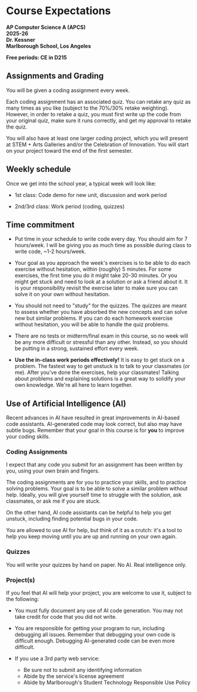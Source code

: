 # Course Expectations

__AP Computer Science A (APCS)__  
__2025-26__  
__Dr. Kessner__  
__Marlborough School, Los Angeles__  

__Free periods: CE in D215__


## Assignments and Grading

You will be given a coding assignment every week.

Each coding assignment has an associated quiz.  You can retake any
quiz as many times as you like (subject to the 70%/30% retake
weighting).  However, in order to retake a quiz, you must first
write up the code from your original quiz, make sure it runs
correctly, and get my approval to retake the quiz.

You will also have at least one larger coding project, which you
will present at STEM + Arts Galleries and/or the Celebration of
Innovation.  You will start on your project toward the end of the
first semester.


## Weekly schedule

Once we get into the school year, a typical week will look like:

* 1st class: Code demo for new unit, discussion and work period

* 2nd/3rd class: Work period (coding, quizzes)


## Time commitment

- Put time in your schedule to write code every day.  You should aim
  for 7 hours/week.  I will be giving you as much time as possible
  during class to write code, ~1-2 hours/week.

- Your goal as you approach the week's exercises is to be able to do
  each exercise without hesitation, within (roughly) 5 minutes.  For
  some exercises, the first time you do it might take 20-30 minutes.
  Or you might get stuck and need to look at a solution or ask a friend
  about it.  It is your responsibility revisit the exercise later to
  make sure you can solve it on your own without hesitation.

- You should not need to "study" for the quizzes.  The quizzes are
  meant to assess whether you have absorbed the new concepts and can
  solve new but similar problems.   If you can do each homework
  exercise without hesitation, you will be able to handle the quiz
  problems.

- There are no tests or midterm/final exam in this course, so no week
  will be any more difficult or stressful than any other.  Instead, so
  you should be putting in a strong, sustained effort every week.

- __Use the in-class work periods effectively!__  It is easy to get
  stuck on a problem.  The fastest way to get unstuck is to talk to
  your classmates (or me).  After you've done the exercises, help your
  classmates!  Talking about problems and explaining solutions is a
  great way to solidify your own knowledge.  We're all here to learn
  together.

## Use of Artificial Intelligence (AI)

Recent advances in AI have resulted in great improvements in
AI-based code assistants.  AI-generated code may look correct, but
also may have subtle bugs.  Remember that your goal in this course
is for __you__ to improve your coding skills.

### Coding Assignments

I expect that any code you submit for an assignment has been written
by you, using your own brain and fingers.

The coding assignments are for you to practice your skills, and to
practice solving problems.  Your goal is to be able to solve a
similar problem without help.  Ideally, you will give yourself time
to struggle with the solution, ask classmates, or ask me if you are
stuck.  

On the other hand, AI code assistants can be helpful to help you get
unstuck, including finding potential bugs in your code.

You are allowed to use AI for help, but think of it as a crutch:
it's a tool to help you keep moving until you are up and running on
your own again.


### Quizzes

You will write your quizzes by hand on paper.  No AI. Real
intelligence only.

### Project(s)

If you feel that AI will help your project, you are welcome to use
it, subject to the following:

- You must fully document any use of AI code generation.  You may
  not take credit for code that you did not write.

- You are responsible for getting your program to run, including
  debugging all issues.  Remember that debugging your own code is
  difficult enough.  Debugging AI-generated code can be even more
  difficult.

- If you use a 3rd party web service:
    - Be sure not to submit any identifying information
    - Abide by the service's license agreement
    - Abide by Marlborough's Student Technology Responsible Use Policy



